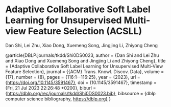 # Adaptive Collaborative Soft Label Learning for Unsupervised Multi-view Feature Selection (ACSLL)

Dan Shi, Lei Zhu, Xiao Dong, Xuemeng Song, Jingjing Li, Zhiyong Cheng

@article{DBLP:journals/tkdd/Shi0DS0023,
  author       = {Dan Shi and
                  Lei Zhu and
                  Xiao Dong and
                  Xuemeng Song and
                  Jingjing Li and
                  Zhiyong Cheng},
  title        = {Adaptive Collaborative Soft Label Learning for Unsupervised Multi-View
                  Feature Selection},
  journal      = {{ACM} Trans. Knowl. Discov. Data},
  volume       = {17},
  number       = {8},
  pages        = {116:1--116:25},
  year         = {2023},
  url          = {https://doi.org/10.1145/3591467},
  doi          = {10.1145/3591467},
  timestamp    = {Fri, 21 Jul 2023 22:26:48 +0200},
  biburl       = {https://dblp.org/rec/journals/tkdd/Shi0DS0023.bib},
  bibsource    = {dblp computer science bibliography, https://dblp.org}
}
